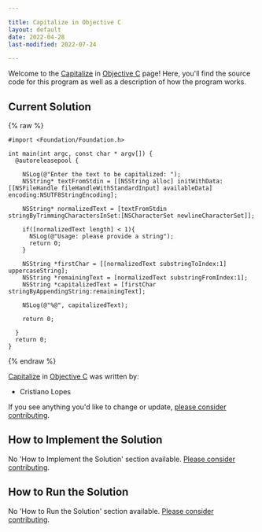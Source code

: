 ```yaml
---

title: Capitalize in Objective C
layout: default
date: 2022-04-28
last-modified: 2022-07-24

---
```


Welcome to the [Capitalize](https://sampleprograms.io/projects/capitalize) in [Objective C](https://sampleprograms.io/languages/objective-c) page! Here, you'll find the source code for this program as well as a description of how the program works.

## Current Solution

{% raw %}

```objective c
#import <Foundation/Foundation.h>

int main(int argc, const char * argv[]) {
  @autoreleasepool {
    
    NSLog(@"Enter the text to be capitalized: ");
    NSString* textFromStdin = [[NSString alloc] initWithData:[[NSFileHandle fileHandleWithStandardInput] availableData] encoding:NSUTF8StringEncoding];
    
    NSString* normalizedText = [textFromStdin stringByTrimmingCharactersInSet:[NSCharacterSet newlineCharacterSet]];
    
    if([normalizedText length] < 1){
      NSLog(@"Usage: please provide a string");
      return 0;
    }
    
    NSString *firstChar = [[normalizedText substringToIndex:1] uppercaseString];
    NSString *remainingText = [normalizedText substringFromIndex:1];
    NSString *capitalizedText = [firstChar stringByAppendingString:remainingText];
    
    NSLog(@"%@", capitalizedText);
    
    return 0;
    
  }
  return 0;
}
```

{% endraw %}

[Capitalize](https://sampleprograms.io/projects/capitalize) in [Objective C](https://sampleprograms.io/languages/objective-c) was written by:

- Cristiano Lopes

If you see anything you'd like to change or update, [please consider contributing](https://github.com/TheRenegadeCoder/sample-programs).

## How to Implement the Solution

No 'How to Implement the Solution' section available. [Please consider contributing](https://github.com/TheRenegadeCoder/sample-programs-website).

## How to Run the Solution

No 'How to Run the Solution' section available. [Please consider contributing](https://github.com/TheRenegadeCoder/sample-programs-website).